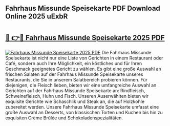 ## Fahrhaus Missunde Speisekarte PDF Download Online 2025 uExbR

# <h2><a href="http://gc5miv.nevu.top/?p=Fahrhaus+Missunde+Speisekarte">🔗 👉🔴 Fahrhaus Missunde Speisekarte 2025 PDF</a></h2>

[![Fahrhaus Missunde Speisekarte 2025 PDF](https://i.imgur.com/dBaPXMq.png)](http://gc5miv.nevu.top/?p=Fahrhaus+Missunde+Speisekarte)
Die Fahrhaus Missunde Speisekarte ist nicht nur eine Liste von Gerichten in einem Restaurant oder Café, sondern auch Ihre Möglichkeit, ein köstliches und für Ihren Geschmack geeignetes Gericht zu wählen. Es gibt eine große Auswahl an frischen Salaten auf der Fahrhaus Missunde Speisekarte unseres Restaurants, die Sie in unserem Salatbereich probieren können. Für diejenigen, die Fleisch lieben, bieten wir eine umfangreiche Auswahl an Gerichten auf der Fahrhaus Missunde Speisekarte an: Rindfleisch, Schweinefleisch, Huhn und Fisch. Unseren Auserwählten bieten wir exquisite Gerichte wie Schaschlik und Steak an, die auf Holzkohle zubereitet werden. Unsere Fahrhaus Missunde Speisekarte umfasst eine große Auswahl an Desserts, von klassischen Torten und Kuchen bis hin zu exquisiten Crème Brûlée und Schokoladenspezialitäten.

